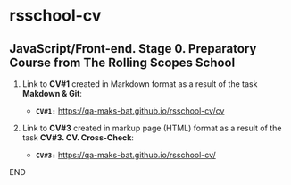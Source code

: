# rsschool-cv

## JavaScript/Front-end. Stage 0. Preparatory Course from  The Rolling Scopes School

1. Link to **CV#1**  created in Markdown format as a result of the task **Makdown & Git**:
   * **`CV#1:`** <https://qa-maks-bat.github.io/rsschool-cv/cv>

2. Link to **CV#3** created in markup page (HTML) format as a result of the task **CV#3. CV. Cross-Check**:
   * **`CV#3:`** <https://qa-maks-bat.github.io/rsschool-cv/>

END
